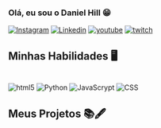 ### Olá, eu sou o Daniel Hill 😁

[![Instagram](https://img.shields.io/badge/Instagram-E4405F?style=for-the-badge&logo=instagram&logoColor=white)](https://www.instagram.com/daniel_hill08/)
[![Linkedin](https://img.shields.io/badge/LinkedIn-0077B5?style=for-the-badge&logo=linkedin&logoColor=white)](https://www.linkedin.com/in/daniel-hill-7548a52a1)
[![youtube](https://img.shields.io/badge/YouTube-FF0000?style=for-the-badge&logo=youtube&logoColor=white)](https://www.youtube.com/channel/UCYtQxtqH1u7RruM2qNkZkWg)
[![twitch](https://img.shields.io/badge/Twitch-9146FF?style=for-the-badge&logo=twitch&logoColor=white)](https://www.twitch.tv/danihills1)



## Minhas Habilidades 🖥️

<div style="display : inline_block"><br/>
<img alt="html5" src="https://img.shields.io/badge/HTML-239120?style=for-the-badge&logo=html5&logoColor=white">
<img alt="Python" src="https://img.shields.io/badge/Python-3776AB?style=for-the-badge&logo=python&logoColor=white">
<img alt="JavaScrypt" src="https://img.shields.io/badge/JavaScript-F7DF1E?style=for-the-badge&logo=javascript&logoColor=black">
<img alt="CSS" src="https://img.shields.io/badge/CSS-239120?&style=for-the-badge&logo=css3&logoColor=white">
</div>


## Meus Projetos 📚🖋️


